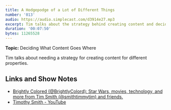 ```yaml
---
title: A Hodgepodge of a Lot of Different Things
number: '013'
audio: https://audio.simplecast.com/d3914e27.mp3
excerpt: Tim talks about the strategy behind creating content and deciding where to put things.
duration: '00:07:50'
bytes: 11265528
---
```


**Topic:** Deciding What Content Goes Where

Tim talks about needing a strategy for creating content for different properties.

## Links and Show Notes

- [Brightly Colored (@BrightlyColord): Star Wars, movies, technology, and more from Tim Smith (@smithtimmytim) and friends.](https://brightlycolored.org/)
- [Timothy Smith - YouTube](https://www.youtube.com/smithtimmytim)
